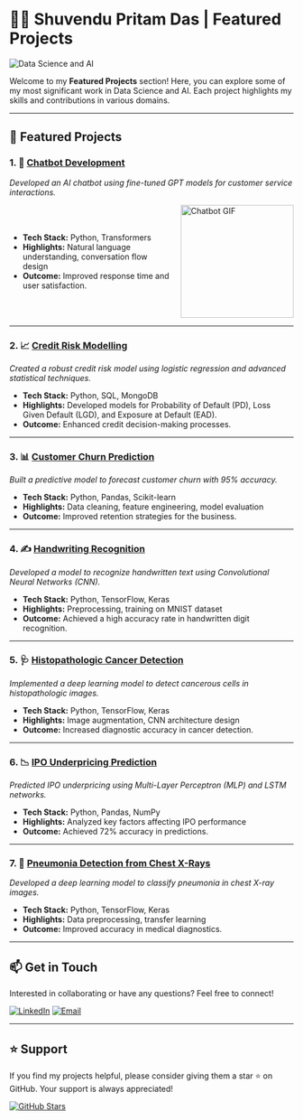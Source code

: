 # 🧑‍💼 Shuvendu Pritam Das | Featured Projects

![Data Science and AI](https://media.giphy.com/media/xUPGcM4yf9ChR8L7bi/giphy.gif)

Welcome to my **Featured Projects** section! Here, you can explore some of my most significant work in Data Science and AI. Each project highlights my skills and contributions in various domains.

---

## 📂 Featured Projects

### 1. 🤖 [Chatbot Development](https://github.com/SPritamDas/projectnameChatbot)
*Developed an AI chatbot using fine-tuned GPT models for customer service interactions.*

<div style="display: flex; justify-content: space-between; align-items: center;">
  <div>
    <ul>
      <li><strong>Tech Stack:</strong> Python, Transformers</li>
      <li><strong>Highlights:</strong> Natural language understanding, conversation flow design</li>
      <li><strong>Outcome:</strong> Improved response time and user satisfaction.</li>
    </ul>
  </div>
  <img src="https://i.giphy.com/media/v1.Y2lkPTc5MGI3NjExcWljb3V0MHNscGNhdjVwem42eW5nbHFlZ3ljcHF2aWh1MXg3a2RsaCZlcD12MV9pbnRlcm5hbF9naWZfYnlfaWQmY3Q9Zw/LaVp0AyqR5bGsC5Cbm/giphy.gif" width="200" alt="Chatbot GIF" style="margin-left: 20px;">
</div>

---

### 2. 📈 [Credit Risk Modelling](https://github.com/SPritamDas/projectnameCreditRisk)
*Created a robust credit risk model using logistic regression and advanced statistical techniques.*

- **Tech Stack:** Python, SQL, MongoDB
- **Highlights:** Developed models for Probability of Default (PD), Loss Given Default (LGD), and Exposure at Default (EAD).
- **Outcome:** Enhanced credit decision-making processes.

---

### 3. 📊 [Customer Churn Prediction](https://github.com/SPritamDas/My-Projects/tree/main/Others/TELCO%20Customer%20Churn)
*Built a predictive model to forecast customer churn with 95% accuracy.*

- **Tech Stack:** Python, Pandas, Scikit-learn
- **Highlights:** Data cleaning, feature engineering, model evaluation
- **Outcome:** Improved retention strategies for the business.

---

### 4. ✍️ [Handwriting Recognition](https://github.com/SPritamDas/projectnameHandwriting)
*Developed a model to recognize handwritten text using Convolutional Neural Networks (CNN).*

- **Tech Stack:** Python, TensorFlow, Keras
- **Highlights:** Preprocessing, training on MNIST dataset
- **Outcome:** Achieved a high accuracy rate in handwritten digit recognition.

---

### 5. 🩺 [Histopathologic Cancer Detection](https://github.com/SPritamDas/projectnameCancerDetection)
*Implemented a deep learning model to detect cancerous cells in histopathologic images.*

- **Tech Stack:** Python, TensorFlow, Keras
- **Highlights:** Image augmentation, CNN architecture design
- **Outcome:** Increased diagnostic accuracy in cancer detection.

---

### 6. 📉 [IPO Underpricing Prediction](https://github.com/SPritamDas/projectnameIPO)
*Predicted IPO underpricing using Multi-Layer Perceptron (MLP) and LSTM networks.*

- **Tech Stack:** Python, Pandas, NumPy
- **Highlights:** Analyzed key factors affecting IPO performance
- **Outcome:** Achieved 72% accuracy in predictions.

---

### 7. 🏥 [Pneumonia Detection from Chest X-Rays](https://github.com/SPritamDas/projectnamePneumonia)
*Developed a deep learning model to classify pneumonia in chest X-ray images.*

- **Tech Stack:** Python, TensorFlow, Keras
- **Highlights:** Data preprocessing, transfer learning
- **Outcome:** Improved accuracy in medical diagnostics.

---

## 📫 Get in Touch

Interested in collaborating or have any questions? Feel free to connect!

[![LinkedIn](https://img.shields.io/badge/LinkedIn-Connect-blue?style=for-the-badge&logo=linkedin)](https://www.linkedin.com/in/shuvendupritamdas/)
[![Email](https://img.shields.io/badge/Email-Contact-red?style=for-the-badge&logo=gmail)](mailto:shuvendupritamdas181@gmail.com)

---

## ⭐️ Support

If you find my projects helpful, please consider giving them a star ⭐️ on GitHub. Your support is always appreciated!

[![GitHub Stars](https://img.shields.io/github/stars/SPritamDas?style=social)](https://github.com/SPritamDas?tab=repositories)
